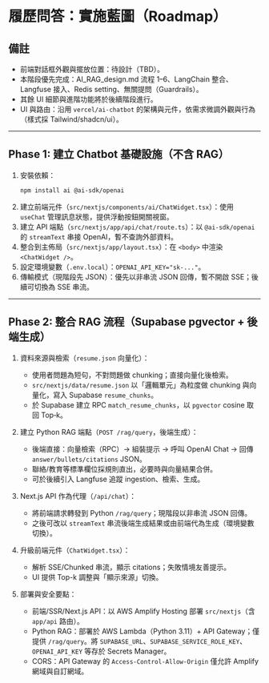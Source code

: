 # 履歷問答：實施藍圖（Roadmap）

## 備註

- 前端對話框外觀與擺放位置：待設計（TBD）。
- 本階段優先完成：AI_RAG_design.md 流程 1–6、LangChain 整合、Langfuse 接入、Redis setting、無關提問（Guardrails）。
- 其餘 UI 細節與進階功能將於後續階段進行。
 - UI 與路由：沿用 `vercel/ai-chatbot` 的架構與元件，依需求微調外觀與行為（樣式採 Tailwind/shadcn/ui）。

---

## Phase 1: 建立 Chatbot 基礎設施（不含 RAG）

1. 安裝依賴：
   ```bash
   npm install ai @ai-sdk/openai
   ```
2. 建立前端元件（`src/nextjs/components/ai/ChatWidget.tsx`）：使用 `useChat` 管理訊息狀態，提供浮動按鈕開關視窗。
3. 建立 API 端點（`src/nextjs/app/api/chat/route.ts`）：以 `@ai-sdk/openai` 的 `streamText` 串接 OpenAI，暫不查詢外部資料。
4. 整合到主佈局（`src/nextjs/app/layout.tsx`）：在 `<body>` 中渲染 `<ChatWidget />`。
5. 設定環境變數（`.env.local`）：`OPENAI_API_KEY="sk-..."`。
6. 傳輸模式（現階段先 JSON）：優先以非串流 JSON 回傳，暫不開啟 SSE；後續可切換為 SSE 串流。

---

## Phase 2: 整合 RAG 流程（Supabase pgvector + 後端生成）

1. 資料來源與檢索（`resume.json` 向量化）：
   - 使用者問題為短句，不對問題做 chunking；直接向量化後檢索。
   - `src/nextjs/data/resume.json` 以「邏輯單元」為粒度做 chunking 與向量化，寫入 Supabase `resume_chunks`。
   - 於 Supabase 建立 RPC `match_resume_chunks`，以 `pgvector` cosine 取回 Top‑k。
2. 建立 Python RAG 端點（`POST /rag/query`，後端生成）：
   - 後端直接：向量檢索（RPC）→ 組裝提示 → 呼叫 OpenAI Chat → 回傳 `answer/bullets/citations` JSON。
   - 聯絡/教育等標準欄位採規則直出，必要時與向量結果合併。
   - 可於後續引入 Langfuse 追蹤 ingestion、檢索、生成。
3. Next.js API 作為代理（`/api/chat`）：
   - 將前端請求轉發到 Python `/rag/query`；現階段以非串流 JSON 回傳。
   - 之後可改以 `streamText` 串流後端生成結果或由前端代為生成（環境變數切換）。
4. 升級前端元件（`ChatWidget.tsx`）：
   - 解析 SSE/Chunked 串流，顯示 citations；失敗情境友善提示。
   - UI 提供 Top-k 調整與「顯示來源」切換。

5. 部署與安全要點：
   - 前端/SSR/Next.js API：以 AWS Amplify Hosting 部署 `src/nextjs`（含 `app/api` 路由）。
   - Python RAG：部署於 AWS Lambda（Python 3.11）+ API Gateway；僅提供 `/rag/query`。將 `SUPABASE_URL`、`SUPABASE_SERVICE_ROLE_KEY`、`OPENAI_API_KEY` 等存於 Secrets Manager。
   - CORS：API Gateway 的 `Access-Control-Allow-Origin` 僅允許 Amplify 網域與自訂網域。


